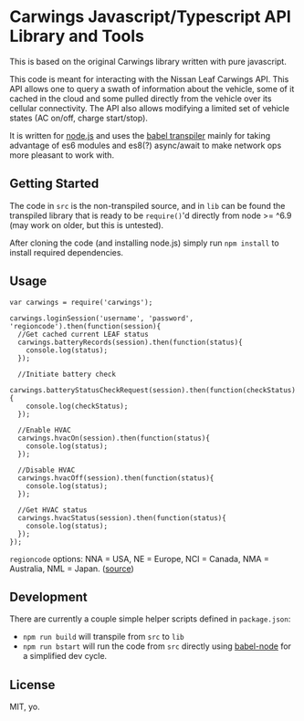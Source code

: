 # Carwings Javascript/Typescript API Library and Tools

This is based on the original Carwings library written with pure javascript.

This code is meant for interacting with the Nissan Leaf Carwings API. This API allows one to query a swath of information about the vehicle, some of it cached in the cloud and some pulled directly from the vehicle over its cellular connectivity. The API also allows modifying a limited set of vehicle states (AC on/off, charge start/stop).

It is written for [node.js](https://nodejs.org) and uses the [babel transpiler](https://babeljs.io) mainly for taking advantage of es6 modules and es8(?) async/await to make network ops more pleasant to work with.

## Getting Started

The code in `src` is the non-transpiled source, and in `lib` can be found the transpiled library that is ready to be `require()`'d directly from node >= ^6.9 (may work on older, but this is untested).

After cloning the code (and installing node.js) simply run `npm install` to install required dependencies.

## Usage

```
var carwings = require('carwings');

carwings.loginSession('username', 'password', 'regioncode').then(function(session){
  //Get cached current LEAF status
  carwings.batteryRecords(session).then(function(status){
    console.log(status);
  });

  //Initiate battery check
  carwings.batteryStatusCheckRequest(session).then(function(checkStatus){
    console.log(checkStatus);
  });

  //Enable HVAC
  carwings.hvacOn(session).then(function(status){
    console.log(status);
  });

  //Disable HVAC
  carwings.hvacOff(session).then(function(status){
    console.log(status);
  });

  //Get HVAC status
  carwings.hvacStatus(session).then(function(status){
    console.log(status);
  });
});
```
`regioncode` options: NNA = USA, NE = Europe, NCI = Canada, NMA = Australia, NML = Japan.
([source](https://github.com/jdhorne/pycarwings2/blob/master/pycarwings2/pycarwings2.py#L19-L23))


## Development

There are currently a couple simple helper scripts defined in `package.json`:

- `npm run build` will transpile from `src` to `lib`
- `npm run bstart` will run the code from `src` directly using [babel-node](https://babeljs.io/docs/usage/cli/#babel-node) for a simplified dev cycle.

## License

MIT, yo.
